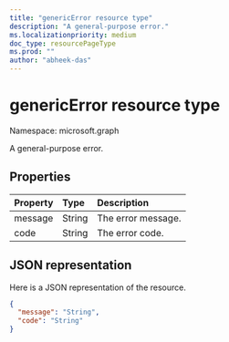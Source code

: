 ```yaml
---
title: "genericError resource type"
description: "A general-purpose error."
ms.localizationpriority: medium
doc_type: resourcePageType
ms.prod: ""
author: "abheek-das"
---
```


# genericError resource type

Namespace: microsoft.graph

A general-purpose error.

## Properties

| Property | Type | Description |
|:---------|:-----|:------------|
| message | String | The error message. |
| code | String | The error code. |

## JSON representation

Here is a JSON representation of the resource.

<!-- {
  "blockType": "resource",
  "optionalProperties": [
  ],
  "@odata.type": "microsoft.graph.genericError"
}-->

```json
{
  "message": "String",
  "code": "String"
}
```

